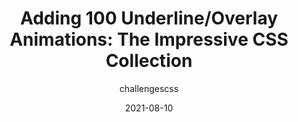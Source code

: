 ---
author: challengescss
date: 2021-08-10
publisher: thepracticaldev
tags:
  - css
  - animations
target_url: https://dev.to/afif/adding-100-underline-overlay-animations-the-impressive-css-collection-1a93
title: "Adding 100 Underline/Overlay Animations: The Impressive CSS Collection"
---